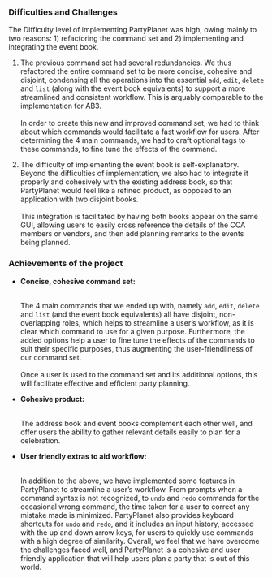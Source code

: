 ### Difficulties and Challenges

The Difficulty level of implementing PartyPlanet was high, owing mainly to two reasons: 1) refactoring the command set and 2) implementing and integrating the event book.

1. The previous command set had several redundancies. We thus refactored the entire command set to be more concise, cohesive and disjoint, condensing all the operations into the essential `add`, `edit`, `delete` and `list` (along with the event book equivalents) to support a more streamlined and consistent workflow. This is arguably comparable to the implementation for AB3.<br><br>
   In order to create this new and improved command set, we had to think about which commands would facilitate a fast workflow for users. After determining the 4 main commands, we had to craft optional tags to these commands, to fine tune the effects of the command.


2. The difficulty of implementing the event book is self-explanatory. Beyond the difficulties of implementation, we also had to integrate it properly and cohesively with the existing address book, so that PartyPlanet would feel like a refined product, as opposed to an application with two disjoint books.<br><br>
   This integration is facilitated by having both books appear on the same GUI, allowing users to easily cross reference the details of the CCA members or vendors, and then add planning remarks to the events being planned.


### Achievements of the project

* **Concise, cohesive command set:** <br><br>

   The 4 main commands that we ended up with, namely `add`, `edit`, `delete` and `list` (and the event book equivalents) all have disjoint, non-overlapping roles, which helps to streamline a user’s workflow, as it is clear which command to use for a given purpose. Furthermore, the added options help a user to fine tune the effects of the commands to suit their specific purposes, thus augmenting the user-friendliness of our command set.<br><br>
   Once a user is used to the command set and its additional options, this will facilitate effective and efficient party planning.


* **Cohesive product:** <br><br>

   The address book and event books complement each other well, and offer users the ability to gather relevant details easily to plan for a celebration.


*  **User friendly extras to aid workflow:**<br><br>

    In addition to the above, we have implemented some features in PartyPlanet to streamline a user’s workflow. From prompts when a command syntax is not recognized, to `undo` and `redo` commands for the occasional wrong command, the time taken for a user to correct any mistake made is minimized.
    PartyPlanet also provides keyboard shortcuts for `undo` and `redo`, and it includes an input history, accessed with the up and down arrow keys, for users to quickly use commands with a high degree of similarity.
    Overall, we feel that we have overcome the challenges faced well, and PartyPlanet is a cohesive and user friendly application that will help users plan a party that is out of this world.

